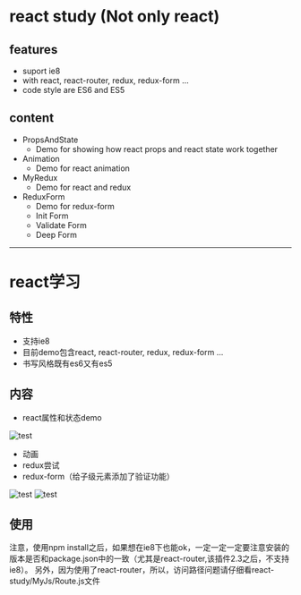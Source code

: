 # react study (Not only react)



## features

- suport ie8
- with react, react-router, redux, redux-form ...
- code style are ES6 and ES5



## content

- PropsAndState
  * Demo for showing how react props and react state work together
- Animation
  * Demo for react animation
- MyRedux
  * Demo for react and redux
- ReduxForm
  * Demo for redux-form
  * Init Form
  * Validate Form
  * Deep Form
  
----------------
# react学习

## 特性
- 支持ie8
- 目前demo包含react, react-router, redux, redux-form ...
- 书写风格既有es6又有es5

## 内容
- react属性和状态demo

![test](http://s4.postimg.org/z5iekzbfh/QQ_20161028105309.jpg)


- 动画
- redux尝试
- redux-form（给子级元素添加了验证功能）

![test](http://s13.postimg.org/7b380ha9z/QQ_20161028111827.jpg)
![test](http://s14.postimg.org/esucfchkh/QQ_20161028112024.jpg)

## 使用
注意，使用npm install之后，如果想在ie8下也能ok，一定一定一定要注意安装的版本是否和package.json中的一致（尤其是react-router,该插件2.3之后，不支持ie8）。
另外，因为使用了react-router，所以，访问路径问题请仔细看react-study/MyJs/Route.js文件
